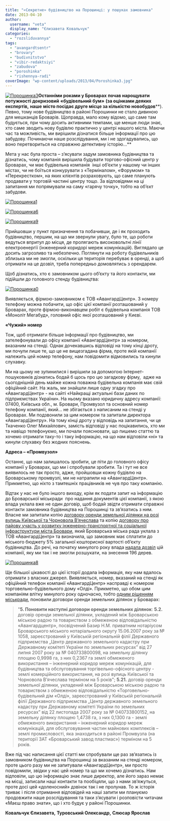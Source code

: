 ```yaml
---
title: "«Секретне» будівництво на Порошинці: у пошуках замовника"
date: 2013-04-10
author: 
  username: "veta"
  display_name: "Єлизавета Ковальчук"
categories: 
  - "rozsliduvannya"
tags: 
  - "avangardtsentr"
  - "brovary"
  - "budivnitstvo"
  - "vibir-redaktsiyi"
  - "zabudova"
  - "poroshinka"
  - "rishennya-radi"
coverImage: "wp-content/uploads/2013/04/Poroshinka3.jpg"
---
```


[![Порошинка3](https://mpz.brovary.org/wp-content/uploads/2013/04/Poroshinka3.jpg)](https://mpz.brovary.org/wp-content/uploads/2013/04/Poroshinka3.jpg)**Останніми роками у Броварах** **почав нарощувати потужності докризовий** **«будівельний бум»** **(****за оцінками** **деяких експертів****,** **наше** **місто посідає друге місце за кількістю новобудов****). Певно, тому нове будівництво в районі Порошинки не стало дивиною для мешканців Броварів. Щоправда, мало кому відомо, що саме там будується, при чому досить активними темпами, ще менше люди знає, хто саме зводить нову будівлю практично у центрі нашого міста. Маючи час та можливість, ми вирішили дізнатися більше інформації про цю забудову. Починаючи наше розслідування, ми і не здогадувались, що воно перетвориться на справжню детективну історію…**

Мета у нас була проста – з’ясувати задум замовника будівництва та дізнатись, чому компанія вирішила будувати торгово-офісний центр у Броварах, чи має будівельна компанія  інші об’єкти у нашому чи інших містах, чи не боїться конкурувати з «Терміналом», «Форумом» та «Перекрестком», на яких клієнтів розраховують, що саме планують продавати у торговій частині центру тощо. За відповідями на ці запитання ми попрямували на саму «гарячу точку», тобто на об’єкт забудови.

[![Порошинка1](https://mpz.brovary.org/wp-content/uploads/2013/04/Poroshinka1.jpg)](https://mpz.brovary.org/wp-content/uploads/2013/04/Poroshinka1.jpg)

[![Порошинка6](https://mpz.brovary.org/wp-content/uploads/2013/04/Poroshinka6.jpg)](https://mpz.brovary.org/wp-content/uploads/2013/04/Poroshinka6.jpg)

[![Порошинка9](https://mpz.brovary.org/wp-content/uploads/2013/04/Poroshinka9.jpg)](https://mpz.brovary.org/wp-content/uploads/2013/04/Poroshinka9.jpg)

Прийшовши у пункт призначення та побачивши, де і як проходить будівництво, першим, на що ми звернули увагу, було те, що роботи ведуться впритул до місця, де пролягають високовольтні лінії електроенергії (інженерний коридорі мереж комунікацій). Виглядало це досить загрозливо та небезпечно. Поглянути на роботу будівельників зблизька ми не змогли, оскільки ця територія перебуває в оренді, а щоб отримати на це дозвіл, треба попередньо домовлятись з орендарем.

Щоб дізнатись, хто є замовником цього об’єкту та його контакти, ми підійшли до головного стенду будівництва:

[![Порошинка0](https://mpz.brovary.org/wp-content/uploads/2013/04/Poroshinka0.jpg)](https://mpz.brovary.org/wp-content/uploads/2013/04/Poroshinka0.jpg)

Виявляється, фірмою-замовником є ТОВ «АвангардЦентр». З номеру телефону можна побачити, що офіс цієї компанії розташований у Броварах, проте фірмою-виконавцем робіт є будівельна компанія ТОВ «Моноліт Мегабуд», головний офіс якої розташований у Києві.

**«Чужий» номер**

Тож, щоб отримати більше інформації про будівництво, ми зателефонували до офісу компанії «АвангардЦентр» за номером, вказаним на стенді. Однак дочекавшись відповіді на тому кінці дроту, ми почули лише те, що це не вищезгадана фірма, проте якій компанії належить цей номер телефону, нам повідомити відмовились та кинули слухавку.

Ми на цьому не зупинилися і вирішили за допомогою Інтернет-пошуковиків дізнатись бодай б щось про цю загадкову фірму,  адже на сьогоднішній день майже кожна поважна будівельна компанія має свій офіційний сайт. На жаль, ми знайшли лише одну згадку про «АвангардЦентр» - на сайті «Найкращі актуальні бази даних по підприємствах України». На ньому вказано юридичну адресу компанії: 07400, Київська обл., м. Бровари, Промвузол та основний номер телефону компанії, який… не збігається з написаним на стенді у Броварах. Ми подзвонили за цим номером та запитали директора «АвангардЦентру». На тому кінці дроту у відповідь на запитання, чи це Ткаченко Олег Михайлович, замість відповіді у нас поцікавились, хто ми та навіщо телефонуємо, ми почали пояснювати, що пишемо статтю та хочемо отримати таку-то і таку інформацію, на що нам відповіли «ні» та кинули слухавку без жодних пояснень.

**Адреса – «Промвузол»**

Останнє, що нам залишалось зробити, це піти до головного офісу компанії у Броварах, що ми і спробували зробити. Та і тут не все виявилось не так просто, адже, пройшовши кожну будівлю на Броварському промвузлі, ми не натрапили на «АвангардЦентр». Прикметно, що ніхто з тамтешніх працівників не чув про таку компанію.

Відтак у нас не було іншого виходу, крім як подати запит на інформацію до Броварської міськради  про надання документів цієї компанії, з якою влада уклала вже не один договір, щоб бодай звідти отримати справжні контакти замовника будівництва на Порошинці та зв’язатись з ним. Власне ми запитали копію [договору оренди земельної ділянки на розі вулиць Київської та Чорновола В’ячеслава](https://docs.brovary.org/p3027/07.06.2012/641-21-06) та копію [договору про пайову участь у розвитку інженерно-транспортної та соціальної інфраструктури міста Бровари](https://docs.brovary.org/p4023/11.09.2012/435), який Броварська міська рада уклала з ТОВ «АвангардЦентр» та визначила, що замовник має сплатити до міського бюджету 5% загальної кошторисної вартості об’єкту будівництва. До речі, на початку минулого року влада [надала дозвіл](https://docs.brovary.org/p593/27.01.2012/42) цій компанії, яку ми так і не змогли розшукати, на знесення 196 дерев.

[![Порошинка8](https://mpz.brovary.org/wp-content/uploads/2013/04/Poroshinka8.jpg)](https://mpz.brovary.org/wp-content/uploads/2013/04/Poroshinka8.jpg)

Ще більшої цікавості до цієї історії додала інформація, яку нам вдалось отримати з власних джерел. Виявляється, номер, вказаний на стенді як офіційний телефон компанії «АвангардЦентр» насправді є номером торговельно-будівельного дому «Олді». Прикметно, що обом цим компаніям влітку минулого року одночасно, тобто [одним рішенням міськради](https://docs.brovary.org/p3027/07.06.2012/641-21-06), поновили договори оренди земельних ділянок у Броварах:

> "**5\. Поновити наступні договори оренди земельних ділянок**: **5.2.** договір оренди земельної ділянки, укладений між Броварською міською радою та товариством з обмеженою відповідальністю «Авангардцентр», посвідчений Базир Н.М. приватним нотаріусом Броварського міського нотаріального округу 15.06.2007 року за № 1058, зареєстрований у Київській регіональній філії Державного підприємства „Центр державного земельного кадастру при Державному комітеті України по земельних ресурсах” від 27 липня 2007 року за № 040733800098, на земельну ділянку площею 0,9998 га, з них 0,2367 га землі обмеженого використання – інженерний коридор мереж комунікацій, для будівництва та обслуговування торгівельно-офісного центру - землі комерційного використання, на розі вулиць Київської та Чорновола В’ячеслава терміном на 5 років"; **5.21.** договір оренди земельної ділянки, укладений між Броварською міською радою та товариством з обмеженою відповідальністю «Торговельно-будівельний дім «Олді», зареєстрований у Київській регіональній філії Державного підприємства „Центр державного земельного кадастру при Державному комітеті України по земельних ресурсах” від 22 листопада 2007 року за № 040733800152, на земельну ділянку площею 1,4738 га, з них 0,1300 га - землі обмеженого використання – інженерний коридор мереж комунікацій, для обслуговування частин майнових комплексів – землі промисловості, яка знаходиться в районі Промвузла (на території ЗАТ «Броварський завод пластмас») терміном на 5 років.

Вже під час написання цієї статті ми спробували ще раз зв’язатись із замовником будівництва на Порошинці за вказаним на стенді номером, проте цього разу ми не запитували «АвангардЦентр», ми просто повідомили, звідки у нас цей номер та що ми хочемо дізнатись. Нам відповіли, що цю інформацію знає лише директор, але його зараз немає на місці, записали наші контакти та пообіцяли, що з нами зв’яжуться, проте досі цей «доленосний» дзвінок так і не пролунав. То ж історія триває і після отримання відповідей на наші запити ми плануємо продовжити наше розслідування та таки з’ясувати і розповісти читачам «Маєш право знати», що і хто будує у районі Порошинки.

**Ковальчук Єлизавета,** **Туровський Олександр,** **Слюсар Ярослав**
